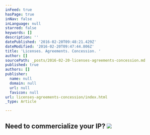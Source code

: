 ```yaml
---
inFeed: true
hasPage: true
inNav: false
inLanguage: null
starred: false
keywords: []
description: ''
datePublished: '2016-02-20T09:48:21.429Z'
dateModified: '2016-02-20T09:47:44.806Z'
title: 'Licenses. Agreements. Concession. '
author: []
sourcePath: _posts/2016-02-20-licenses-agreements-concession.md
published: true
authors: []
publisher:
  name: null
  domain: null
  url: null
  favicon: null
url: licenses-agreements-concession/index.html
_type: Article

---
```

## Need to commercialize your IP? ![](https://the-grid-user-content.s3-us-west-2.amazonaws.com/982fb820-f2db-43f3-a77d-1a8c9488740c.jpg)
